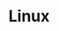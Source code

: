 ---
title: "Linux"
description: server related
image:
style:
    background: "#2a9d8f"
    color: "#fff"
---